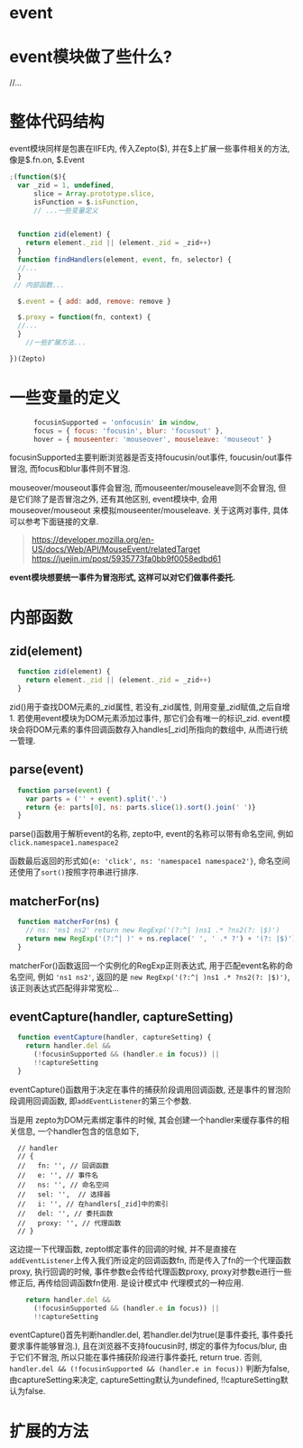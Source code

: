 # event

# event模块做了些什么?

//...
# 整体代码结构

event模块同样是包裹在IIFE内, 传入Zepto(\$), 并在\$上扩展一些事件相关的方法, 像是\$.fn.on, \$.Event
```JavaScript
;(function($){
  var _zid = 1, undefined,
      slice = Array.prototype.slice,
      isFunction = $.isFunction,
      // ...一些变量定义


  function zid(element) {
    return element._zid || (element._zid = _zid++)
  }
  function findHandlers(element, event, fn, selector) {
  //...
  }
 // 内部函数... 

  $.event = { add: add, remove: remove }

  $.proxy = function(fn, context) {
  //...
  }
    //一些扩展方法...

})(Zepto)
```

# 一些变量的定义
```JavaScript
      focusinSupported = 'onfocusin' in window,
      focus = { focus: 'focusin', blur: 'focusout' },
      hover = { mouseenter: 'mouseover', mouseleave: 'mouseout' }
```

focusinSupported主要判断浏览器是否支持foucusin/out事件, foucusin/out事件冒泡, 而focus和blur事件则不冒泡.

mouseover/mouseout事件会冒泡, 而mouseenter/mouseleave则不会冒泡, 但是它们除了是否冒泡之外, 还有其他区别, event模块中, 会用mouseover/mouseout 来模拟mouseenter/mouseleave. 关于这两对事件, 具体可以参考下面链接的文章.

> https://developer.mozilla.org/en-US/docs/Web/API/MouseEvent/relatedTarget
> https://juejin.im/post/5935773fa0bb9f0058edbd61

**event模块想要统一事件为冒泡形式, 这样可以对它们做事件委托.**


# 内部函数
## zid(element)
```JavaScript
  function zid(element) {
    return element._zid || (element._zid = _zid++)
  }
```
zid()用于查找DOM元素的_zid属性, 若没有_zid属性, 则用变量_zid赋值,之后自增1. 若使用event模块为DOM元素添加过事件, 那它们会有唯一的标识_zid. event模块会将DOM元素的事件回调函数存入handles[_zid]所指向的数组中, 从而进行统一管理.

## parse(event)
```JavaScript
  function parse(event) {
    var parts = ('' + event).split('.')
    return {e: parts[0], ns: parts.slice(1).sort().join(' ')}
  }
```
parse()函数用于解析event的名称, zepto中, event的名称可以带有命名空间, 例如`click.namespace1.namespace2`

函数最后返回的形式如`{e: 'click', ns: 'namespace1 namespace2'}`, 命名空间还使用了`sort()`按照字符串进行排序.

## matcherFor(ns)
```JavaScript
  function matcherFor(ns) {
    // ns: 'ns1 ns2' return new RegExp('(?:^| )ns1 .* ?ns2(?: |$)')
    return new RegExp('(?:^| )' + ns.replace(' ', ' .* ?') + '(?: |$)')
  }
```
matcherFor()函数返回一个实例化的RegExp正则表达式, 用于匹配event名称的命名空间, 例如 `'ns1 ns2'`, 返回的是 `new RegExp('(?:^| )ns1 .* ?ns2(?: |$)')`, 该正则表达式匹配得非常宽松...

## eventCapture(handler, captureSetting)
```javascript
  function eventCapture(handler, captureSetting) {
    return handler.del &&
      (!focusinSupported && (handler.e in focus)) ||
      !!captureSetting
  }
```
eventCapture()函数用于决定在事件的捕获阶段调用回调函数, 还是事件的冒泡阶段调用回调函数, 即`addEventListener`的第三个参数.

当是用 zepto为DOM元素绑定事件的时候, 其会创建一个handler来缓存事件的相关信息, 一个handler包含的信息如下,
```
  // handler
  // {
  //   fn: '', // 回调函数
  //   e: '', // 事件名
  //   ns: '', // 命名空间
  //   sel: '',  // 选择器
  //   i: '', // 在handlers[_zid]中的索引
  //   del: '', // 委托函数
  //   proxy: '', // 代理函数
  // }
```
这边提一下代理函数, zepto绑定事件的回调的时候, 并不是直接在`addEventListener`上传入我们所设定的回调函数fn, 而是传入了fn的一个代理函数proxy, 执行回调的时候, 事件参数e会传给代理函数proxy, proxy对参数e进行一些修正后, 再传给回调函数fn使用. 是设计模式中 代理模式的一种应用.

```JavaScript
    return handler.del &&
      (!focusinSupported && (handler.e in focus)) ||
      !!captureSetting
```
eventCapture()首先判断handler.del, 若handler.del为true(是事件委托, 事件委托要求事件能够冒泡.), 且在浏览器不支持foucusin时, 绑定的事件为focus/blur, 由于它们不冒泡, 所以只能在事件捕获阶段进行事件委托, return true. 否则, `handler.del && (!focusinSupported && (handler.e in focus))` 判断为false, 由captureSetting来决定, captureSetting默认为undefined, !!captureSetting默认为false.

# 扩展的方法